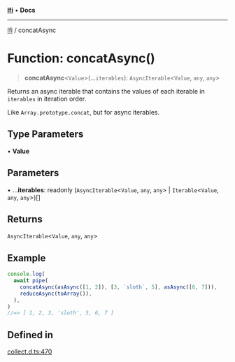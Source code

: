 [**lfi**](../readme.md) • **Docs**

***

[lfi](../globals.md) / concatAsync

# Function: concatAsync()

> **concatAsync**\<`Value`\>(...`iterables`): `AsyncIterable`\<`Value`, `any`, `any`\>

Returns an async iterable that contains the values of each iterable in
`iterables` in iteration order.

Like `Array.prototype.concat`, but for async iterables.

## Type Parameters

• **Value**

## Parameters

• ...**iterables**: readonly (`AsyncIterable`\<`Value`, `any`, `any`\> \| `Iterable`\<`Value`, `any`, `any`\>)[]

## Returns

`AsyncIterable`\<`Value`, `any`, `any`\>

## Example

```js
console.log(
  await pipe(
    concatAsync(asAsync([1, 2]), [3, `sloth`, 5], asAsync([6, 7])),
    reduceAsync(toArray()),
  ),
)
//=> [ 1, 2, 3, 'sloth', 5, 6, 7 ]
```

## Defined in

[collect.d.ts:470](https://github.com/TomerAberbach/lfi/blob/fd6e1ff9d7b7d249090f89ead6d0a30e26aba2e4/src/operations/collect.d.ts#L470)
